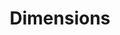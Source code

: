 ---
layout: default
bigquery: https://console.cloud.google.com/bigquery?p=covid-19-dimensions-ai&page=table&d=data&t=publications
contributors: Digital Science, https://www.digital-science.com/
cost: Free for personal, non-commercial use.
description: Dimensions contains more than 100 million publications, ranging from
  articles published in scholarly journals, books and book chapters, to preprints
  and conference proceedings. All publications are contextualized with linked data
  sets, funding, publications, patents, clinical trials, and policy documents. You
  can also view associated categories, funders, institutions, and researcher profiles.
documentation: https://docs.dimensions.ai/bigquery/index.html
last_edit: 04/10/2022, 17:42:48
location: https://www.dimensions.ai/products/free/
maintained_by: Digital Science, https://www.digital-science.com/
schema_fields:
- funding_chf
- original_assignee
- filing_date
- active_years
- editors
- research_org_city_names
- funder_countries
- associated_grant_ids
- mesh_terms
- clinical_trial_ids
- original_title
- types
- research_org_country_names
- parent_id
- wikipedia_url
- isbn
- start_year
- associated_publication_id
- expiration_year
- expiration_date
- acknowledgements
- date_inserted
- current_assignee
- citations_count
- conditions
- journal
- grant_number
- category_for
- authors
- license
- repository_url
- current_assignee_orgs
- mesh_headings
- abstract
- doi
- pmcid
- organisation_details
- funding_gbp
- date_print
- created_date
- granted_date
- registry
- filing_year
- funding_usd
- phase
- reference_ids
- gender
- brief_title
- supporting_grant_ids
- assignee_orgs
- repository_name
- legal_status
- current_assignee_countries
- journal_lists
- funding_nzd
- category_hrcs_hc
- start_date
- pmid
- id
- status
- acronym
- category_icrp_cso
- proceedings_title
- filing_status
- date_imported_gbq
- foa_number
- publication_ids
- priority_year
- date_online
- concepts
- category_bra
- original_abstract
- original_assignee_orgs
- kind
- altmetrics
- interventions
- subtitles
- funder_org_state_codes
- category_uoa
- funding_eur
- conference
- associated_publication_arxiv_id
- patent_ids
- category_hrcs_rac
- research_orgs
- family_id
- book_title
- embargo_date
- funder_org
- source_id
- publication_date
- citations
- funder_org_countries
- volume
- category_rcdc
- funding_cny
- description
- date
- date_modified
- assignee_countries
- publication_year
- address
- open_access_categories
- date_normal
- resulting_publication_ids
- research_org_state_codes
- labels
- associated_publication_doi
- repository_id
- citation_string
- legal_events
- external_ids
- original_assignee_countries
- name
- categories
- type
- cpc
- linkout
- resulting_publication_doi
- funding_cad
- investigators
- funding_aud
- established
- funding_jpy
- funder_org_cities
- granted_year
- eisbn
- application_number
- research_org_state_names
- category_icrp_ct
- funding_currency
- end_date
- jurisdiction
- end_year
- researcher_ids
- aliases
- email_address
- cited_by_ids
- funding_details
- research_org_countries
- links
- ipcr
- language
- arxiv_id
- title
- research_org_cities
- acronyms
- year
- inventor_names
- family_count
- issue
- family_members_ids
- funding_amount
- publisher
- open_access_categories_v2
- metrics
- relationships
- category_hra
- funder_org_acronyms
- funder_orgs
- book_series_title
- associated_publication_pmid
- category_sdg
- pages
- priority_date
shortname: dimensions
tags:
- scholarly literature
- patents
- funding
- clinical trials
- academic profiles
terms_of_use: 'Use of both the Dimensions COVID-19 dataset and full Dimensions dataset
  are subject to the Dimensions Terms of use: https://www.dimensions.ai/policies-terms-legal '
title: Dimensions
uuid: dcff88bd-fe6b-4fdb-8159-809bf9d7bc1c
---